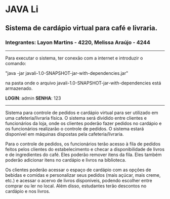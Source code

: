 # JAVA Li

## Sistema de cardápio virtual para café e livraria.

### Integrantes: Layon Martins - 4220, Melissa Araújo - 4244

---

Para executar o sistema, ter conexão com a internet e introduzir o comando:

"java -jar javali-1.0-SNAPSHOT-jar-with-dependencies.jar"

na pasta onde o arquivo javali-1.0-SNAPSHOT-jar-with-dependencies está armazenado.

**LOGIN**: admin
**SENHA**: 123

---


Sistema para controle de pedidos e cardápio virtual para ser utilizado em uma cafeteria/livraria física. O sistema será dividido entre clientes e funcionários da loja, onde os clientes poderão fazer pedidos no cardápio e os funcionários realizarão o controle de pedidos. O sistema estará disponível em máquinas dispostas pela cafeteria/livraria.

Para o controle de pedidos, os funcionários terão acesso à fila de pedidos feitos pelos clientes do estabelecimento e checar a disponibilidade de livros e de ingredientes do café. Eles poderão remover itens da fila. Eles também poderão adicionar itens no cardápio e livros na biblioteca.

Os clientes poderão acessar o espaço de cardápio com as opções de bebidas e comidas e personalizar seus pedidos (mais açúcar, mais creme, etc.) e acessar o acervo de livros disponíveis, podendo escolher entre comprar ou ler no local. Além disso, estudantes terão descontos no cardápio e nos livros.

